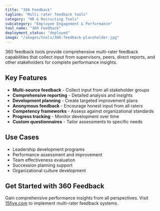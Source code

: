 ```yaml
---
title: "360 Feedback"
tagline: "Multi-rater feedback tools"
category: "HR & Recruiting Tools"
subcategory: "Employee Engagement & Performance"
tool_name: "360 Feedback"
deployment_status: "deployed"
image: "/images/tools/360-feedback-placeholder.jpg"
---
```

360 feedback tools provide comprehensive multi-rater feedback capabilities that collect input from supervisors, peers, direct reports, and other stakeholders for complete performance insights.

## Key Features

- **Multi-source feedback** - Collect input from all stakeholder groups
- **Comprehensive reporting** - Detailed analysis and insights
- **Development planning** - Create targeted improvement plans
- **Anonymous feedback** - Encourage honest input from all raters
- **Competency frameworks** - Assess against organizational standards
- **Progress tracking** - Monitor development over time
- **Custom questionnaires** - Tailor assessments to specific needs

## Use Cases

- Leadership development programs
- Performance assessment and improvement
- Team effectiveness evaluation
- Succession planning support
- Organizational culture development

## Get Started with 360 Feedback

Gain comprehensive performance insights from all perspectives. Visit [15five.com](https://www.15five.com) to implement multi-rater feedback systems.
